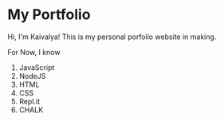 # My Portfolio

Hi, I'm Kaivalya! This is my personal porfolio website in making.

For Now, I know
1. JavaScript
2. NodeJS
3. HTML
4. CSS
5. Repl.it
6. CHALK